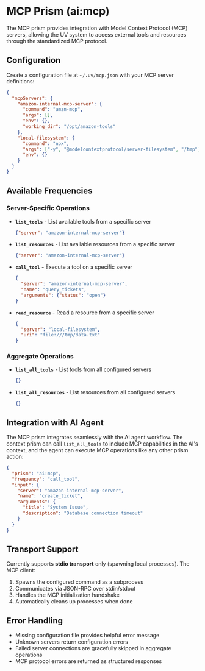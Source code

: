 # MCP Prism (ai:mcp)

The MCP prism provides integration with Model Context Protocol (MCP) servers, allowing the UV system to access external tools and resources through the standardized MCP protocol.

## Configuration

Create a configuration file at `~/.uv/mcp.json` with your MCP server definitions:

```json
{
  "mcpServers": {
    "amazon-internal-mcp-server": {
      "command": "amzn-mcp",
      "args": [],
      "env": {},
      "working_dir": "/opt/amazon-tools"
    },
    "local-filesystem": {
      "command": "npx",
      "args": ["-y", "@modelcontextprotocol/server-filesystem", "/tmp"],
      "env": {}
    }
  }
}
```

## Available Frequencies

### Server-Specific Operations

- **`list_tools`** - List available tools from a specific server
  ```json
  {"server": "amazon-internal-mcp-server"}
  ```

- **`list_resources`** - List available resources from a specific server
  ```json
  {"server": "amazon-internal-mcp-server"}
  ```

- **`call_tool`** - Execute a tool on a specific server
  ```json
  {
    "server": "amazon-internal-mcp-server",
    "name": "query_tickets",
    "arguments": {"status": "open"}
  }
  ```

- **`read_resource`** - Read a resource from a specific server
  ```json
  {
    "server": "local-filesystem", 
    "uri": "file:///tmp/data.txt"
  }
  ```

### Aggregate Operations

- **`list_all_tools`** - List tools from all configured servers
  ```json
  {}
  ```

- **`list_all_resources`** - List resources from all configured servers
  ```json
  {}
  ```

## Integration with AI Agent

The MCP prism integrates seamlessly with the AI agent workflow. The context prism can call `list_all_tools` to include MCP capabilities in the AI's context, and the agent can execute MCP operations like any other prism action:

```json
{
  "prism": "ai:mcp",
  "frequency": "call_tool",
  "input": {
    "server": "amazon-internal-mcp-server",
    "name": "create_ticket",
    "arguments": {
      "title": "System Issue",
      "description": "Database connection timeout"
    }
  }
}
```

## Transport Support

Currently supports **stdio transport** only (spawning local processes). The MCP client:

1. Spawns the configured command as a subprocess
2. Communicates via JSON-RPC over stdin/stdout
3. Handles the MCP initialization handshake
4. Automatically cleans up processes when done

## Error Handling

- Missing configuration file provides helpful error message
- Unknown servers return configuration errors
- Failed server connections are gracefully skipped in aggregate operations
- MCP protocol errors are returned as structured responses